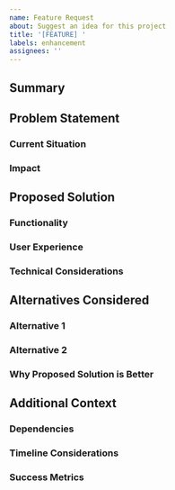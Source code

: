 ```yaml
---
name: Feature Request
about: Suggest an idea for this project
title: '[FEATURE] '
labels: enhancement
assignees: ''
---
```


<!-- 
This template helps ensure feature requests are well-structured and provide all necessary information.
Requirement addressed: Repository Collaboration - Facilitates structured communication among contributors
-->

## Summary
<!-- Provide a clear and concise description of the feature you're proposing -->


## Problem Statement
<!-- Describe the problem that this feature would solve. Include any relevant context -->
### Current Situation
<!-- What's the current situation or limitation? -->

### Impact
<!-- Who is affected by this problem and how? -->


## Proposed Solution
<!-- Describe your proposed solution in detail -->
### Functionality
<!-- What should the feature do? -->

### User Experience
<!-- How should users interact with this feature? -->

### Technical Considerations
<!-- Any technical aspects to consider? -->


## Alternatives Considered
<!-- Describe any alternative solutions or features you've considered -->
### Alternative 1
<!-- Description of first alternative -->

### Alternative 2
<!-- Description of second alternative -->

### Why Proposed Solution is Better
<!-- Explain why your proposed solution is better than the alternatives -->


## Additional Context
<!-- Add any other context, mockups, or screenshots about the feature request here -->
### Dependencies
<!-- List any dependencies or prerequisites -->

### Timeline Considerations
<!-- Any timing factors to consider -->

### Success Metrics
<!-- How can we measure the success of this feature? -->

<!--
Note: Please ensure all sections are filled out to help maintainers understand and evaluate your feature request effectively.
-->